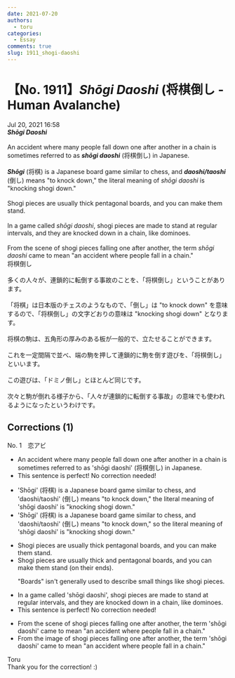 ```yaml
---
date: 2021-07-20
authors:
  - toru
categories:
  - Essay
comments: true
slug: 1911_shogi-daoshi
---
```


# 【No. 1911】<strong><em>Shōgi Daoshi</strong></em> (将棋倒し - Human Avalanche)
<div class="date">Jul 20, 2021 16:58</div>
<div id="post"><div id="body_show_ori">
<strong><em>Shōgi Daoshi</strong></em><br/><br/>An accident where many people fall down one after another in a chain is sometimes referred to as <strong><em>shōgi daoshi</em></strong> (将棋倒し) in Japanese.<br/><br/><strong><em>Shōgi</em></strong> (将棋) is a Japanese board game similar to chess, and <strong><em>daoshi/taoshi</em></strong> (倒し) means "to knock down," the literal meaning of <em>shōgi daoshi</em> is "knocking shogi down."<br/><br/>Shogi pieces are usually thick pentagonal boards, and you can make them stand.<br/><br/>In a game called <em>shōgi daoshi</em>, shogi pieces are made to stand at regular intervals, and they are knocked down in a chain, like dominoes.<br/><br/>From the scene of shogi pieces falling one after another, the term <em>shōgi daoshi</em> came to mean "an accident where people fall in a chain."
</div></div>

<!-- more -->

<div id="post_ja"><div id="body_show_mo">
将棋倒し<br/><br/>多くの人々が、連鎖的に転倒する事故のことを、「将棋倒し」ということがあります。<br/><br/>「将棋」は日本版のチェスのようなもので、「倒し」は "to knock down" を意味するので、「将棋倒し」の文字どおりの意味は "knocking shogi down" となります。<br/><br/>将棋の駒は、五角形の厚みのある板が一般的で、立たせることができます。<br/><br/>これを一定間隔で並べ、端の駒を押して連鎖的に駒を倒す遊びを、「将棋倒し」といいます。<br/><br/>この遊びは、「ドミノ倒し」とほとんど同じです。<br/><br/>次々と駒が倒れる様子から、「人々が連鎖的に転倒する事故」の意味でも使われるようになったというわけです。
</div></div>

## Corrections (1)
<div id="block"><div class="first_name"> No. 1　<span class="just_name">恋アビ</span></div><div id="block2">
<ul class="correction_field">
<li class="incorrect">An accident where many people fall down one after another in a chain is sometimes referred to as 'shōgi daoshi' (将棋倒し) in Japanese.</li>
<li class="corrected perfect">This sentence is perfect! No correction needed!</li>
</ul>
<ul class="correction_field">
<li class="incorrect">'Shōgi' (将棋) is a Japanese board game similar to chess, and 'daoshi/taoshi' (倒し) means "to knock down," the literal meaning of 'shōgi daoshi' is "knocking shogi down."</li>
<li class="corrected correct">
'Shōgi' (将棋) is a Japanese board game similar to chess, and 'daoshi/taoshi' (倒し) means "to knock down," <span class="f_blue">so </span>the literal meaning of 'shōgi daoshi' is "knocking shogi down."
</li>
</ul>
<ul class="correction_field">
<li class="incorrect">Shogi pieces are usually thick pentagonal boards, and you can make them stand.</li>
<li class="corrected correct">
Shogi pieces are usually thick <span class="f_blue">and </span>pentagonal<span class="f_red"><span class="sline"> boards</span></span>, and you can make them stand <span class="f_blue">(on their ends)</span>.
<p class="correction_comment">"Boards" isn't generally used to describe small things like shogi pieces.</p>
</li>
</ul>
<ul class="correction_field">
<li class="incorrect">In a game called 'shōgi daoshi', shogi pieces are made to stand at regular intervals, and they are knocked down in a chain, like dominoes.</li>
<li class="corrected perfect">This sentence is perfect! No correction needed!</li>
</ul>
<ul class="correction_field">
<li class="incorrect">From the scene of shogi pieces falling one after another, the term 'shōgi daoshi' came to mean "an accident where people fall in a chain."</li>
<li class="corrected correct">
From the <span class="f_blue">image </span>of shogi pieces falling one after another, the term 'shōgi daoshi' came to mean "an accident where people fall in a chain."
</li>
</ul>
</div><div class="name"><span class="just_name">Toru</span><br>
Thank you for the correction! :)
</div>
</div>
